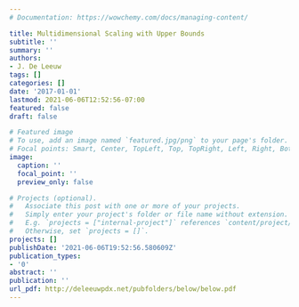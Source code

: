 ```yaml
---
# Documentation: https://wowchemy.com/docs/managing-content/

title: Multidimensional Scaling with Upper Bounds
subtitle: ''
summary: ''
authors:
- J. De Leeuw
tags: []
categories: []
date: '2017-01-01'
lastmod: 2021-06-06T12:52:56-07:00
featured: false
draft: false

# Featured image
# To use, add an image named `featured.jpg/png` to your page's folder.
# Focal points: Smart, Center, TopLeft, Top, TopRight, Left, Right, BottomLeft, Bottom, BottomRight.
image:
  caption: ''
  focal_point: ''
  preview_only: false

# Projects (optional).
#   Associate this post with one or more of your projects.
#   Simply enter your project's folder or file name without extension.
#   E.g. `projects = ["internal-project"]` references `content/project/deep-learning/index.md`.
#   Otherwise, set `projects = []`.
projects: []
publishDate: '2021-06-06T19:52:56.580609Z'
publication_types:
- '0'
abstract: ''
publication: ''
url_pdf: http://deleeuwpdx.net/pubfolders/below/below.pdf
---
```

